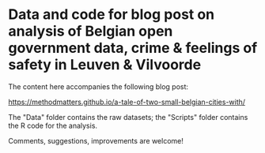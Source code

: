 # Data and code for blog post on analysis of Belgian open government data, crime & feelings of safety in Leuven & Vilvoorde

The content here accompanies the following blog post:

https://methodmatters.github.io/a-tale-of-two-small-belgian-cities-with/

The "Data" folder contains the raw datasets; the "Scripts" folder contains the R code for the analysis.

Comments, suggestions, improvements are welcome!

